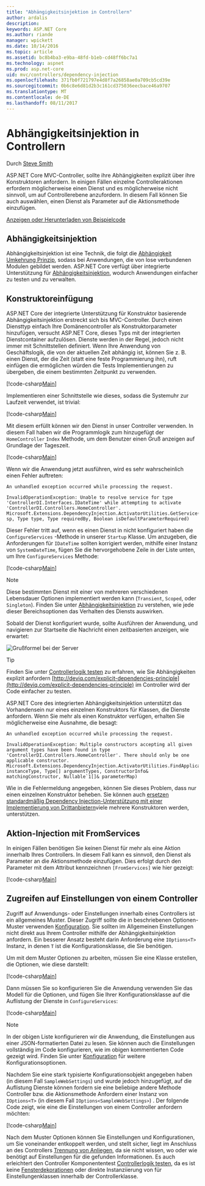 ```yaml
---
title: "Abhängigkeitsinjektion in Controllern"
author: ardalis
description: 
keywords: ASP.NET Core
ms.author: riande
manager: wpickett
ms.date: 10/14/2016
ms.topic: article
ms.assetid: bc8b4ba3-e9ba-48fd-b1eb-cd48ff6bc7a1
ms.technology: aspnet
ms.prod: asp.net-core
uid: mvc/controllers/dependency-injection
ms.openlocfilehash: 371fb0f721797e4d8f7a26858ae0a709cb5cd39e
ms.sourcegitcommit: 0b6c8e6d81d2b3c161cd375036eecbace46a9707
ms.translationtype: MT
ms.contentlocale: de-DE
ms.lasthandoff: 08/11/2017
---
```

# <a name="dependency-injection-into-controllers"></a>Abhängigkeitsinjektion in Controllern

<a name=dependency-injection-controllers></a>

Durch [Steve Smith](http://ardalis.com)

ASP.NET Core MVC-Controller, sollte ihre Abhängigkeiten explizit über ihre Konstruktoren anfordern. In einigen Fällen einzelne Controlleraktionen erfordern möglicherweise einen Dienst und es möglicherweise nicht sinnvoll, um auf Controllerebene anzufordern. In diesem Fall können Sie auch auswählen, einen Dienst als Parameter auf die Aktionsmethode einzufügen.

[Anzeigen oder Herunterladen von Beispielcode](https://github.com/aspnet/Docs/tree/master/aspnetcore/mvc/controllers/dependency-injection/sample)

## <a name="dependency-injection"></a>Abhängigkeitsinjektion

Abhängigkeitsinjektion ist eine Technik, die folgt die [Abhängigkeit Umkehrung Prinzip](http://deviq.com/dependency-inversion-principle), sodass bei Anwendungen, die von lose verbundenen Modulen gebildet werden. ASP.NET Core verfügt über integrierte Unterstützung für [Abhängigkeitsinjektion](../../fundamentals/dependency-injection.md), wodurch Anwendungen einfacher zu testen und zu verwalten.

## <a name="constructor-injection"></a>Konstruktoreinfügung

ASP.NET Core der integrierte Unterstützung für Konstruktor basierende Abhängigkeitsinjektion erstreckt sich bis MVC-Controller. Durch einen Diensttyp einfach Ihre Domänencontroller als Konstruktorparameter hinzufügen, versucht ASP.NET Core, dieses Typs mit der integrierten Dienstcontainer aufzulösen. Dienste werden in der Regel, jedoch nicht immer mit Schnittstellen definiert. Wenn Ihre Anwendung von Geschäftslogik, die von der aktuellen Zeit abhängig ist, können Sie z. B. einen Dienst, der die Zeit (statt eine feste Programmierung ihn), ruft einfügen die ermöglichen würden die Tests Implementierungen zu übergeben, die einem bestimmten Zeitpunkt zu verwenden.

[!code-csharp[Main](dependency-injection/sample/src/ControllerDI/Interfaces/IDateTime.cs)]


Implementieren einer Schnittstelle wie dieses, sodass die Systemuhr zur Laufzeit verwendet, ist trivial:

[!code-csharp[Main](dependency-injection/sample/src/ControllerDI/Services/SystemDateTime.cs)]


Mit diesem erfüllt können wir den Dienst in unser Controller verwenden. In diesem Fall haben wir die Programmlogik zum hinzugefügt der `HomeController` `Index` Methode, um dem Benutzer einen Gruß anzeigen auf Grundlage der Tageszeit.

[!code-csharp[Main](./dependency-injection/sample/src/ControllerDI/Controllers/HomeController.cs?highlight=8,10,12,17,18,19,20,21,22,23,24,25,26,27,28,29,30&range=1-31,51-52)]

Wenn wir die Anwendung jetzt ausführen, wird es sehr wahrscheinlich einen Fehler auftreten:

<!-- literal_block {"ids": [], "xml:space": "preserve"} -->

```
An unhandled exception occurred while processing the request.

InvalidOperationException: Unable to resolve service for type 'ControllerDI.Interfaces.IDateTime' while attempting to activate 'ControllerDI.Controllers.HomeController'.
Microsoft.Extensions.DependencyInjection.ActivatorUtilities.GetService(IServiceProvider sp, Type type, Type requiredBy, Boolean isDefaultParameterRequired)
```

Dieser Fehler tritt auf, wenn es einen Dienst in nicht konfiguriert haben die `ConfigureServices` -Methode in unserer `Startup` Klasse. Um anzugeben, die Anforderungen für `IDateTime` sollten korrigiert werden, mithilfe einer Instanz von `SystemDateTime`, fügen Sie die hervorgehobene Zeile in der Liste unten, um Ihre `ConfigureServices` Methode:

[!code-csharp[Main](./dependency-injection/sample/src/ControllerDI/Startup.cs?highlight=4&range=26-27,42-44)]

> [!NOTE]
> Diese bestimmten Dienst mit einer von mehreren verschiedenen Lebensdauer Optionen implementiert werden kann (`Transient`, `Scoped`, oder `Singleton`). Finden Sie unter [Abhängigkeitsinjektion](../../fundamentals/dependency-injection.md) zu verstehen, wie jede dieser Bereichsoptionen das Verhalten des Diensts auswirken.

Sobald der Dienst konfiguriert wurde, sollte Ausführen der Anwendung, und navigieren zur Startseite die Nachricht einen zeitbasierten anzeigen, wie erwartet:

![Grußformel bei der Server](dependency-injection/_static/server-greeting.png)

>[!TIP]
> Finden Sie unter [Controllerlogik testen](testing.md) zu erfahren, wie Sie Abhängigkeiten explizit anfordern [http://deviq.com/explicit-dependencies-principle](http://deviq.com/explicit-dependencies-principle) im Controller wird der Code einfacher zu testen.

ASP.NET Core des integrierten Abhängigkeitsinjektion unterstützt das Vorhandensein nur eines einzelnen Konstruktors für Klassen, die Dienste anfordern. Wenn Sie mehr als einen Konstruktor verfügen, erhalten Sie möglicherweise eine Ausnahme, die besagt:

<!-- literal_block {"ids": [], "xml:space": "preserve"} -->

```
An unhandled exception occurred while processing the request.

InvalidOperationException: Multiple constructors accepting all given argument types have been found in type 'ControllerDI.Controllers.HomeController'. There should only be one applicable constructor.
Microsoft.Extensions.DependencyInjection.ActivatorUtilities.FindApplicableConstructor(Type instanceType, Type[] argumentTypes, ConstructorInfo& matchingConstructor, Nullable`1[]& parameterMap)
```

Wie in die Fehlermeldung angegeben, können Sie dieses Problem, dass nur einen einzelnen Konstruktor beheben. Sie können auch [ersetzen standardmäßig Dependency Injection-Unterstützung mit einer Implementierung von Drittanbietern](../../fundamentals/dependency-injection.md#replacing-the-default-services-container)viele mehrere Konstruktoren werden, unterstützen.

## <a name="action-injection-with-fromservices"></a>Aktion-Injection mit FromServices

In einigen Fällen benötigen Sie keinen Dienst für mehr als eine Aktion innerhalb Ihres Controllers. In diesem Fall kann es sinnvoll, den Dienst als Parameter an die Aktionsmethode einzufügen. Dies erfolgt durch den Parameter mit dem Attribut kennzeichnen `[FromServices]` wie hier gezeigt:

[!code-csharp[Main](./dependency-injection/sample/src/ControllerDI/Controllers/HomeController.cs?highlight=1&range=33-38)]

## <a name="accessing-settings-from-a-controller"></a>Zugreifen auf Einstellungen von einem Controller

Zugriff auf Anwendungs- oder Einstellungen innerhalb eines Controllers ist ein allgemeines Muster. Dieser Zugriff sollte die in beschriebenen Optionen-Muster verwenden [Konfiguration](../../fundamentals/configuration.md). Sie sollten im Allgemeinen Einstellungen nicht direkt aus Ihrem Controller mithilfe der Abhängigkeitsinjektion anfordern. Ein besserer Ansatz besteht darin Anforderung eine `IOptions<T>` Instanz, in denen `T` ist die Konfigurationsklasse, die Sie benötigen.

Um mit dem Muster Optionen zu arbeiten, müssen Sie eine Klasse erstellen, die Optionen, wie diese darstellt:

[!code-csharp[Main](dependency-injection/sample/src/ControllerDI/Model/SampleWebSettings.cs)]

Dann müssen Sie so konfigurieren Sie die Anwendung verwenden Sie das Modell für die Optionen, und fügen Sie Ihrer Konfigurationsklasse auf die Auflistung der Dienste in `ConfigureServices`:

[!code-csharp[Main](./dependency-injection/sample/src/ControllerDI/Startup.cs?highlight=3,4,5,6,9,16,19&range=14-44)]

> [!NOTE]
> In der obigen Liste konfigurieren wir die Anwendung, die Einstellungen aus einer JSON-formatierten Datei zu lesen. Sie können auch die Einstellungen vollständig im Code konfigurieren, wie im obigen kommentierten Code gezeigt wird. Finden Sie unter [Konfiguration](../../fundamentals/configuration.md) für weitere Konfigurationsoptionen.

Nachdem Sie eine stark typisierte Konfigurationsobjekt angegeben haben (in diesem Fall `SampleWebSettings`) und wurde jedoch hinzugefügt, auf die Auflistung Dienste können fordern sie eine beliebige andere Methode Controller bzw. die Aktionsmethode Anfordern einer Instanz von `IOptions<T>` (in diesem Fall `IOptions<SampleWebSettings>`) . Der folgende Code zeigt, wie eine die Einstellungen von einem Controller anfordern möchten:

[!code-csharp[Main](./dependency-injection/sample/src/ControllerDI/Controllers/SettingsController.cs?highlight=3,5,7&range=7-22)]

Nach dem Muster Optionen können Sie Einstellungen und Konfigurationen, um Sie voneinander entkoppelt werden, und stellt sicher, liegt im Anschluss an des Controllers [Trennung von Anliegen](http://deviq.com/separation-of-concerns/), da sie nicht wissen, wo oder wie benötigt auf Einstellungen für die gefunden Informationen. Es auch erleichtert den Controller Komponententest [Controllerlogik testen](testing.md), da es ist keine [Fensterdekorationen](http://deviq.com/static-cling/) oder direkte Instanziierung von für Einstellungenklassen innerhalb der Controllerklasse.
